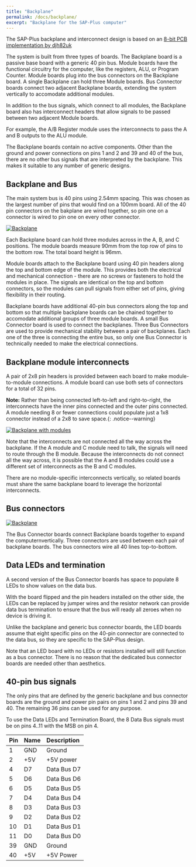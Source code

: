 ```yaml
---
title: "Backplane"
permalink: /docs/backplane/
excerpt: "Backplane for the SAP-Plus computer"
---
```


The SAP-Plus backplane and interconnect design is based on an [8-bit PCB implementation
by
djh82uk](https://www.reddit.com/r/beneater/comments/pn4j6j/finally_complete_with_all_bugs_fixed/)

The system is built from three types of boards.  The Backplane board is a passive base board with a generic 40 pin bus.  Module boards have the functional circuitry for the computer, like the registers, ALU, or Program Counter.  Module boards plug into the bus connectors on the Backplane board.  A single Backplane can hold three Module boards.  Bus Connector boards connect two adjacent Backplane boards, extending the system vertically to accomodate additional modules.  

In addition to the bus signals, which connect to all modules, the Backplane board also has interconnect headers that allow signals to be passed between two adjacent Module boards.

For example, the A/B Register module uses the interconnects to pass the A and B outputs to the ALU module.

The Backplane boards contain no active components.  Other than the ground and power connections on pins 1 and 2 and 39 and 40 of the bus, there are no other bus signals that are interpreted by the backplane.  This makes it suitable to any number of generic designs.

## Backplane and Bus

The main system bus is 40 pins using 2.54mm spacing.  This was chosen as the largest number of pins that would find on a 100mm board.  All of the 40 pin connectors on the bakplane are wired together, so pin one on a connector is wired to pin one on every other connector.

[![Backplane](../../assets/images/backplanes.jpg "backplane")](../../assets/images/backplanes.jpg)

Each Backplane board can hold three modules across in the A, B, and C positions. The module boards measure 90mm from the top row of pins to the bottom row.  The total board height is 96mm.

Module boards attach to the Backplane board using 40 pin headers along the top and bottom edge of the module.  This provides both the electrical and mechanical connection - there are no screws or fasteners to hold the modules in place.  The signals are identical on the top and bottom connectors, so the modules can pull signals from either set of pins, giving flexibility in their routing.

Backplane boards have additional 40-pin bus connectors along the top and bottom so that multiple backplane boards can be chained together to accomodate additional groups of three module boards.  A small Bus Connector board is used to connect the backplanes. Three Bus Connectors are used to provide mechanical stability between a pair of backplanes. Each one of the three is connecting the entire bus, so only one Bus Connector is technically needed to make the electrical connections.

## Backplane module interconnects

A pair of 2x8 pin headers is provided between each board to make module-to-module connections.  A module board can use both sets of connectors for a total of 32 pins. 

**Note:** Rather than being connected left-to-left and right-to-right, the interconnects have the inner pins connected and the outer pins connected.  A module needing 8 or fewer connections could populate just a 1x8 connector instead of a 2x8 to save space.{: .notice--warning}


[![Backplane with modules](../../assets/images/backplanes-with-modules.jpg "backplane with module boards")](../../assets/images/backplanes-with-modules.jpg)


Note that the interconnects are not connected all the way across the backplane.  If the A module and C module need to talk, the signals will need to route through the B module.  Because the interconnects do not connect all the way across, it is possible that the A and B modules could use a different set of interconnects as the B and C modules.

There are no module-specific interconnects vertically, so related boards must share the same backplane board to leverage the horizontal interconnects.

## Bus connectors

[![Backplane](../../assets/images/backplane-with-connectors.jpg "backplane")](../../assets/images/backplane-with-connectors.jpg)

The Bus Connector boards connect Backplane boards together to expand the computernvertically. Three connectors are used between each pair of backplane boards.  The bus connectors wire all 40 lines top-to-bottom.

## Data LEDs and termination

A second version of the Bus Connector boards has space to populate 8 LEDs to show values on the data bus. 

With the board flipped and the pin headers installed on the other side, the LEDs can be replaced by jumper wires and the resistor network can provide data bus termination to ensure that the bus will ready all zeroes when no device is driving it.

Unlike the backplane and generic bus connector boards, the LED boards assume that eight specific pins on the 40-pin connector are connected to the data bus, so they are specific to the SAP-Plus design.

Note that an LED board with no LEDs or resistors installed will still function as a bus connector. There is no reason that the dedicated bus connector boards are needed other than aesthetics.

## 40-pin bus signals

The only pins that are defined by the generic backplane and bus connector boards are the ground and power pin pairs on pins 1 and 2 and pins 39 and 40.  The remaining 36 pins can be used for any purpose.  

To use the Data LEDs and Termination Board, the 8 Data Bus signals must be on pins 4..11 with the MSB on pin 4.

|Pin|Name|Description|
|:---|:---|:---|
|1|GND|Ground|
|2|+5V|+5V power|
|4|D7|Data Bus D7|
|5|D6|Data Bus D6|
|6|D5|Data Bus D5|
|7|D4|Data Bus D4|
|8|D3|Data Bus D3|
|9|D2|Data Bus D2|
|10|D1|Data Bus D1|
|11|D0|Data Bus D0|
|39|GND|Ground|
|40|+5V|+5V Power|